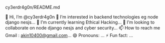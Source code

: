 cy3erdr4g0n/README.md

👋 Hi, I’m @cy3erdr4g0n
👀 I’m interested in backend technologies eg node django nesjs...
🌱 I’m currently learning Ethical Hacking...
💞️ I’m looking to collaborate on node django nesjs and cyber security...
📫 How to reach me Gmail : akin10400@gmail.com...
😄 Pronouns: ...
⚡ Fun fact: ...